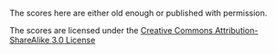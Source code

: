 The scores here are either old enough or published with permission.

The scores are licensed under the [Creative Commons Attribution-ShareAlike 3.0 License](http://creativecommons.org/licenses/by-sa/3.0/)